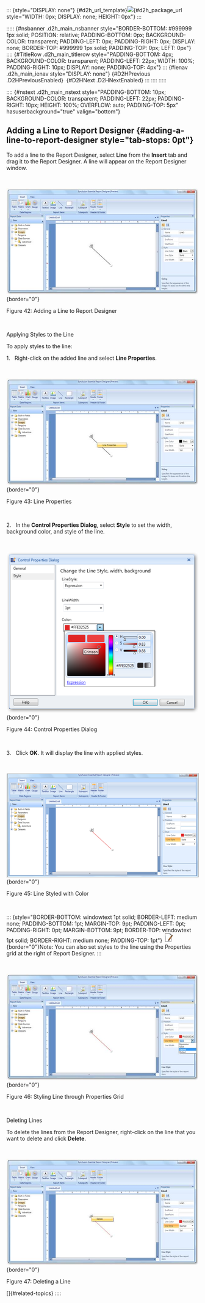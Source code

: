 ::: {style="DISPLAY: none"}
[](ms-xhelp:///?Id=d2h_url_template){#d2h_url_template}![](!package_url!){#d2h_package_url style="WIDTH: 0px; DISPLAY: none; HEIGHT: 0px"}
:::

::::: {#nsbanner .d2h_main_nsbanner style="BORDER-BOTTOM: #999999 1px solid; POSITION: relative; PADDING-BOTTOM: 0px; BACKGROUND-COLOR: transparent; PADDING-LEFT: 0px; PADDING-RIGHT: 0px; DISPLAY: none; BORDER-TOP: #999999 1px solid; PADDING-TOP: 0px; LEFT: 0px"}
:::: {#TitleRow .d2h_main_titlerow style="PADDING-BOTTOM: 4px; BACKGROUND-COLOR: transparent; PADDING-LEFT: 22px; WIDTH: 100%; PADDING-RIGHT: 10px; DISPLAY: none; PADDING-TOP: 4px"}
::: {#ienav .d2h_main_ienav style="DISPLAY: none"}
[](ms-xhelp:///?Id=8f715eea-4f60-4e44-a477-b47d5ca804fc){#D2HPrevious .D2HPreviousEnabled}  [](ms-xhelp:///?Id=da3178e6-7619-40b8-91ba-daa5d34fec20){#D2HNext .D2HNextEnabled}
:::
::::
:::::

:::: {#nstext .d2h_main_nstext style="PADDING-BOTTOM: 10px; BACKGROUND-COLOR: transparent; PADDING-LEFT: 22px; PADDING-RIGHT: 10px; HEIGHT: 100%; OVERFLOW: auto; PADDING-TOP: 5px" hasuserbackground="true" valign="bottom"}
## Adding a Line to Report Designer {#adding-a-line-to-report-designer style="tab-stops: 0pt"}

To add a line to the Report Designer, select **Line** from the **Insert** tab and drag it to the Report Designer. A line will appear on the Report Designer window.

 

![Description: C:\\Users\\radhas\\Desktop\\DesignerDocument\\sshot-28.png](ImagesExt/image108_42.jpg){border="0"}

Figure 42: Adding a Line to Report Designer

 

Applying Styles to the Line

To apply styles to the line:

1.   Right-click on the added line and select **Line Properties**.

 

![Description: C:\\Users\\radhas\\Desktop\\DesignerDocument\\sshot-29.png](ImagesExt/image108_43.jpg){border="0"}

Figure 43: Line Properties

 

2.   In the **Control Properties Dialog**, select **Style** to set the width, background color, and style of the line.

 

![Description: C:\\Users\\radhas\\Desktop\\Image\\sshot-29.png](ImagesExt/image108_44.png){border="0"}

Figure 44: Control Properties Dialog

 

3.   Click **OK**. It will display the line with applied styles.

 

![](ImagesExt/image108_45.png){border="0"}

Figure 45: Line Styled with Color

 

::: {style="BORDER-BOTTOM: windowtext 1pt solid; BORDER-LEFT: medium none; PADDING-BOTTOM: 1pt; MARGIN-TOP: 9pt; PADDING-LEFT: 0pt; PADDING-RIGHT: 0pt; MARGIN-BOTTOM: 9pt; BORDER-TOP: windowtext 1pt solid; BORDER-RIGHT: medium none; PADDING-TOP: 1pt"}
![](ImagesExt/image108_2.jpg){border="0"}Note: You can also set styles to the line using the Properties grid at the right of Report Designer.
:::

 

![Description: C:\\Users\\radhas\\Desktop\\DesignerDocument\\sshot-31.png](ImagesExt/image108_46.jpg){border="0"}

Figure 46: Styling Line through Properties Grid

 

Deleting Lines

To delete the lines from the Report Designer, right-click on the line that you want to delete and click **Delete**.

 

![Description: C:\\Users\\radhas\\Desktop\\DesignerDocument\\sshot-32.png](ImagesExt/image108_47.jpg){border="0"}

Figure 47: Deleting a Line

[]{#related-topics}
::::
